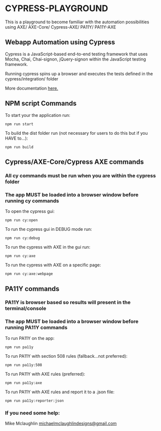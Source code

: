 # CYPRESS-PLAYGROUND

This is a playground to become familiar with the automation possibilities using AXE/ AXE-Core/ Cypress-AXE/ PA11Y/ PA11Y-AXE

## Webapp Automation using Cypress

Cypress is a JavaScript-based end-to-end testing framework that uses Mocha, Chai, Chai-signon, jQuery-signon within the JavaScript testing framework.

Running cypress spins up a browser and executes the tests defined in the cypress/integration/ folder

More documentation [here.](https://docs.cypress.io/guides/overview/why-cypress.html#In-a-nutshell)

## NPM script Commands

To start your the application run:

```
npm run start
```

To build the dist folder run (not necessary for users to do this but if you HAVE to...):

```
npm run build
```

## Cypress/AXE-Core/Cypress AXE commands

### All cy commands must be run when you are within the cypress folder

### The app MUST be loaded into a browser window before running cy commands

To open the cypress gui:

```
npm run cy:open
```

To run the cypress gui in DEBUG mode run:

```
npm run cy:debug
```

To run the cypress with AXE in the gui run:

```
npm run cy:axe
```

To run the cypress with AXE on a specific page:

```
npm run cy:axe:webpage
```

## PA11Y commands

### PA11Y is browser based so results will present in the terminal/console

### The app MUST be loaded into a browser window before running PA11Y commands

To run PA11Y on the app:

```
npm run pa11y
```

To run PA11Y with section 508 rules (fallback...not preferred):

```
npm run pa11y:508
```

To run PA11Y with AXE rules (preferred):

```
npm run pa11y:axe
```

To run PA11Y with AXE rules and report it to a .json file:

```
npm run pa11y:reporter:json
```

### If you need some help:

Mike Mclaughlin
michaelmclaughlindesigns@gmail.com
